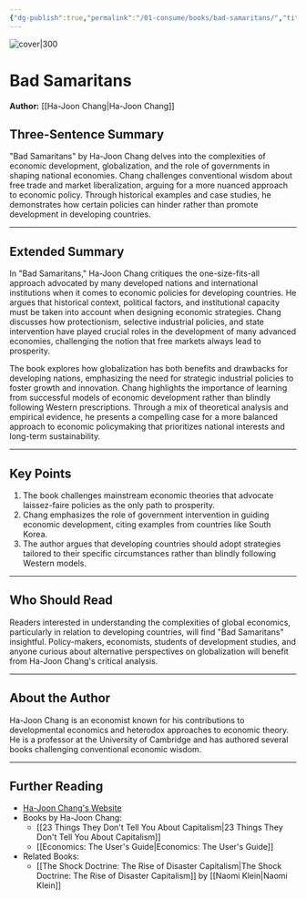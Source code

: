 ```yaml
---
{"dg-publish":true,"permalink":"/01-consume/books/bad-samaritans/","title":"Bad Samaritans","tags":["economics","globalization","development"]}
---
```



![cover|300](https://m.media-amazon.com/images/I/61uckHLeJ5L._SL1500_.jpg)

# Bad Samaritans
**Author:** [[Ha-Joon Chang\|Ha-Joon Chang]]

## Three-Sentence Summary
"Bad Samaritans" by Ha-Joon Chang delves into the complexities of economic development, globalization, and the role of governments in shaping national economies. Chang challenges conventional wisdom about free trade and market liberalization, arguing for a more nuanced approach to economic policy. Through historical examples and case studies, he demonstrates how certain policies can hinder rather than promote development in developing countries.

---

## Extended Summary
In "Bad Samaritans," Ha-Joon Chang critiques the one-size-fits-all approach advocated by many developed nations and international institutions when it comes to economic policies for developing countries. He argues that historical context, political factors, and institutional capacity must be taken into account when designing economic strategies. Chang discusses how protectionism, selective industrial policies, and state intervention have played crucial roles in the development of many advanced economies, challenging the notion that free markets always lead to prosperity.

The book explores how globalization has both benefits and drawbacks for developing nations, emphasizing the need for strategic industrial policies to foster growth and innovation. Chang highlights the importance of learning from successful models of economic development rather than blindly following Western prescriptions. Through a mix of theoretical analysis and empirical evidence, he presents a compelling case for a more balanced approach to economic policymaking that prioritizes national interests and long-term sustainability.

---

## Key Points
1. The book challenges mainstream economic theories that advocate laissez-faire policies as the only path to prosperity.
2. Chang emphasizes the role of government intervention in guiding economic development, citing examples from countries like South Korea.
3. The author argues that developing countries should adopt strategies tailored to their specific circumstances rather than blindly following Western models.

---

## Who Should Read
Readers interested in understanding the complexities of global economics, particularly in relation to developing countries, will find "Bad Samaritans" insightful. Policy-makers, economists, students of development studies, and anyone curious about alternative perspectives on globalization will benefit from Ha-Joon Chang's critical analysis.

---

## About the Author
Ha-Joon Chang is an economist known for his contributions to developmental economics and heterodox approaches to economic theory. He is a professor at the University of Cambridge and has authored several books challenging conventional economic wisdom.

---

## Further Reading
- [Ha-Joon Chang's Website](https://www.hajoonchang.net/)
- Books by Ha-Joon Chang:
  - [[23 Things They Don't Tell You About Capitalism\|23 Things They Don't Tell You About Capitalism]]
  - [[Economics: The User's Guide\|Economics: The User's Guide]]
- Related Books:
  - [[The Shock Doctrine: The Rise of Disaster Capitalism\|The Shock Doctrine: The Rise of Disaster Capitalism]] by [[Naomi Klein\|Naomi Klein]]